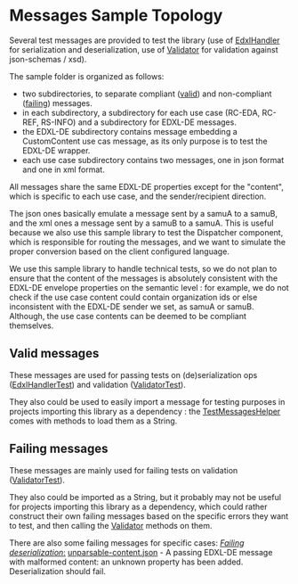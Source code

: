 # Messages Sample Topology

Several test messages are provided to test the library (use of [EdxlHandler](../../java/com/hubsante/model/EdxlHandler.java) for serialization and deserialization, use of [Validator](../../java/com/hubsante/model/Validator.java) for validation against json-schemas / xsd).

The sample folder is organized as follows:
- two subdirectories, to separate compliant ([valid](valid)) and non-compliant ([failing](failing)) messages.
- in each subdirectory, a subdirectory for each use case (RC-EDA, RC-REF, RS-INFO) and a subdirectory for EDXL-DE messages.
- the EDXL-DE subdirectory contains message embedding a CustomContent use cas message, as its only purpose is to test the EDXL-DE wrapper.
- each use case subdirectory contains two messages, one in json format and one in xml format.

All messages share the same EDXL-DE properties except for the "content", which is specific to each use case, and the sender/recipient direction.

The json ones basically emulate a message sent by a samuA to a samuB, and the xml ones a message sent by a samuB to a samuA.
This is useful because we also use this sample library to test the Dispatcher component, which is responsible for routing the messages, and we want to simulate the proper conversion based on the client configured language.

We use this sample library to handle technical tests, so we do not plan to ensure that the content of the messages is absolutely consistent with the EDXL-DE envelope properties on the semantic level : for example, we do not check if the use case content could contain organization ids or else inconsistent with the EDXL-DE sender we set, as samuA or samuB.
Although, the use case contents can be deemed to be compliant themselves.


## Valid messages
These messages are used for passing tests on (de)serialization ops ([EdxlHandlerTest](../../../test/java/com/hubsante/model/EdxlHandlerTest.java)) and validation ([ValidatorTest](../../../test/java/com/hubsante/model/ValidatorTest.java)).

They also could be used to easily import a message for testing purposes in projects importing this library as a dependency : the [TestMessagesHelper](../../java/com/hubsante/model/TestMessagesHelper.java) comes with methods to load them as a String.

## Failing messages
These messages are mainly used for failing tests on validation ([ValidatorTest](../../../test/java/com/hubsante/model/ValidatorTest.java)).

They also could be imported as a String, but it probably may not be useful for projects importing this library as a dependency, which could rather construct their own failing messages based on the specific errors they want to test, and then calling the [Validator](../../java/com/hubsante/model/Validator.java) methods on them.


There are also some failing messages for specific cases:
<u>*Failing deserialization*:</u>
[unparsable-content.json](../../../../../SAMU-Hub-Sante/hub/dispatcher/src/main/resources/sample/failing/EDXL-DE/unparsable-content.json) - A passing EDXL-DE message with malformed content: an unknown property has been added.
Deserialization should fail.